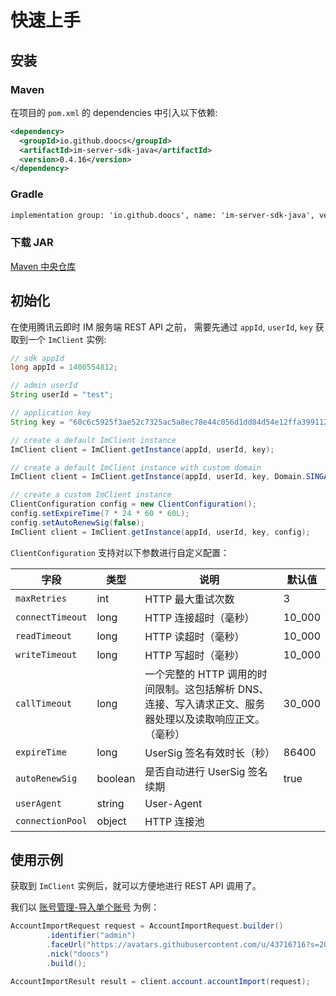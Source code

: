 # 快速上手

## 安装

### Maven

在项目的 `pom.xml` 的 dependencies 中引入以下依赖:

```xml
<dependency>
  <groupId>io.github.doocs</groupId>
  <artifactId>im-server-sdk-java</artifactId>
  <version>0.4.16</version>
</dependency>
```

### Gradle

```txt
implementation group: 'io.github.doocs', name: 'im-server-sdk-java', version: '0.4.16'
```

### 下载 JAR

[Maven 中央仓库](https://repo1.maven.org/maven2/io/github/doocs/im-server-sdk-java/)

## 初始化

在使用腾讯云即时 IM 服务端 REST API 之前， 需要先通过 `appId`, `userId`, `key` 获取到一个 `ImClient` 实例:

```java
// sdk appId
long appId = 1400554812;

// admin userId
String userId = "test";

// application key
String key = "60c6c5925f3ae52c7325ac5a8ec78e44c056d1dd84d54e12ffa39911267a2a70";

// create a default ImClient instance
ImClient client = ImClient.getInstance(appId, userId, key);

// create a default ImClient instance with custom domain
ImClient client = ImClient.getInstance(appId, userId, key, Domain.SINGAPORE);

// create a custom ImClient instance
ClientConfiguration config = new ClientConfiguration();
config.setExpireTime(7 * 24 * 60 * 60L);
config.setAutoRenewSig(false);
ImClient client = ImClient.getInstance(appId, userId, key, config);
```

`ClientConfiguration` 支持对以下参数进行自定义配置：

| 字段             | 类型    | 说明                                                                                                     | 默认值 |
| ---------------- | ------- | -------------------------------------------------------------------------------------------------------- | ------ |
| `maxRetries`     | int     | HTTP 最大重试次数                                                                                        | 3      |
| `connectTimeout` | long    | HTTP 连接超时（毫秒）                                                                                    | 10_000 |
| `readTimeout`    | long    | HTTP 读超时（毫秒）                                                                                      | 10_000 |
| `writeTimeout`   | long    | HTTP 写超时（毫秒）                                                                                      | 10_000 |
| `callTimeout`    | long    | 一个完整的 HTTP 调用的时间限制。这包括解析 DNS、连接、写入请求正文、服务器处理以及读取响应正文。（毫秒） | 30_000 |
| `expireTime`     | long    | UserSig 签名有效时长（秒）                                                                               | 86400  |
| `autoRenewSig`   | boolean | 是否自动进行 UserSig 签名续期                                                                            | true   |
| `userAgent`      | string  | User-Agent                                                                                               |        |
| `connectionPool` | object  | HTTP 连接池                                                                                              |        |

## 使用示例

获取到 `ImClient` 实例后，就可以方便地进行 REST API 调用了。

我们以 [账号管理-导入单个账号](./account.md#导入单个账号) 为例：

```java
AccountImportRequest request = AccountImportRequest.builder()
        .identifier("admin")
        .faceUrl("https://avatars.githubusercontent.com/u/43716716?s=200&v=4")
        .nick("doocs")
        .build();

AccountImportResult result = client.account.accountImport(request);
```
